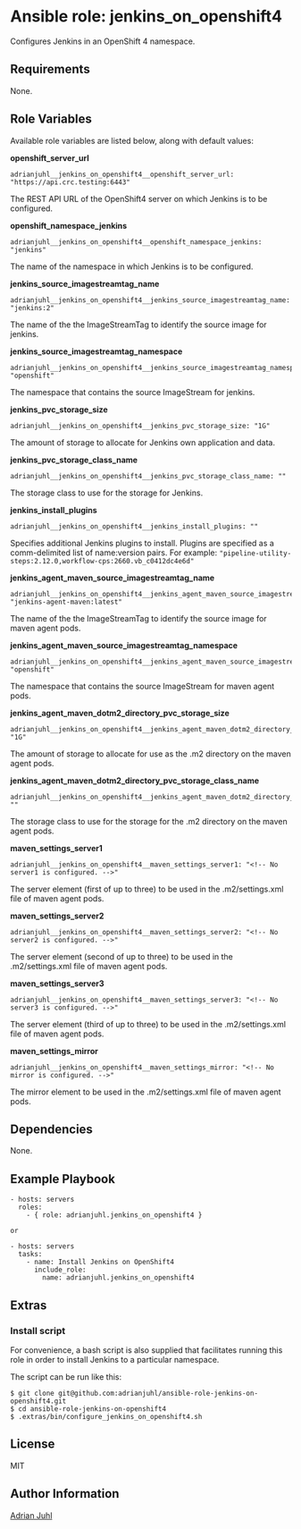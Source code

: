 # Ansible role: jenkins_on_openshift4

Configures Jenkins in an OpenShift 4 namespace.

## Requirements

None.

## Role Variables

Available role variables are listed below, along with default values:

**openshift_server_url**

    adrianjuhl__jenkins_on_openshift4__openshift_server_url: "https://api.crc.testing:6443"

The REST API URL of the OpenShift4 server on which Jenkins is to be configured.

**openshift_namespace_jenkins**

    adrianjuhl__jenkins_on_openshift4__openshift_namespace_jenkins: "jenkins"

The name of the namespace in which Jenkins is to be configured.

**jenkins_source_imagestreamtag_name**

    adrianjuhl__jenkins_on_openshift4__jenkins_source_imagestreamtag_name: "jenkins:2"

The name of the the ImageStreamTag to identify the source image for jenkins.

**jenkins_source_imagestreamtag_namespace**

    adrianjuhl__jenkins_on_openshift4__jenkins_source_imagestreamtag_namespace: "openshift"

The namespace that contains the source ImageStream for jenkins.

**jenkins_pvc_storage_size**

    adrianjuhl__jenkins_on_openshift4__jenkins_pvc_storage_size: "1G"

The amount of storage to allocate for Jenkins own application and data.

**jenkins_pvc_storage_class_name**

    adrianjuhl__jenkins_on_openshift4__jenkins_pvc_storage_class_name: ""

The storage class to use for the storage for Jenkins.

**jenkins_install_plugins**

    adrianjuhl__jenkins_on_openshift4__jenkins_install_plugins: ""

Specifies additional Jenkins plugins to install. Plugins are specified as a comm-delimited list of name:version pairs. For example: `"pipeline-utility-steps:2.12.0,workflow-cps:2660.vb_c0412dc4e6d"`

**jenkins_agent_maven_source_imagestreamtag_name**

    adrianjuhl__jenkins_on_openshift4__jenkins_agent_maven_source_imagestreamtag_name: "jenkins-agent-maven:latest"

The name of the the ImageStreamTag to identify the source image for maven agent pods.

**jenkins_agent_maven_source_imagestreamtag_namespace**

    adrianjuhl__jenkins_on_openshift4__jenkins_agent_maven_source_imagestreamtag_namespace: "openshift"

The namespace that contains the source ImageStream for maven agent pods.

**jenkins_agent_maven_dotm2_directory_pvc_storage_size**

    adrianjuhl__jenkins_on_openshift4__jenkins_agent_maven_dotm2_directory_pvc_storage_size: "1G"

The amount of storage to allocate for use as the .m2 directory on the maven agent pods.

**jenkins_agent_maven_dotm2_directory_pvc_storage_class_name**

    adrianjuhl__jenkins_on_openshift4__jenkins_agent_maven_dotm2_directory_pvc_storage_class_name: ""

The storage class to use for the storage for the .m2 directory on the maven agent pods.

**maven_settings_server1**

    adrianjuhl__jenkins_on_openshift4__maven_settings_server1: "<!-- No server1 is configured. -->"

The server element (first of up to three) to be used in the .m2/settings.xml file of maven agent pods.

**maven_settings_server2**

    adrianjuhl__jenkins_on_openshift4__maven_settings_server2: "<!-- No server2 is configured. -->"

The server element (second of up to three) to be used in the .m2/settings.xml file of maven agent pods.

**maven_settings_server3**

    adrianjuhl__jenkins_on_openshift4__maven_settings_server3: "<!-- No server3 is configured. -->"

The server element (third of up to three) to be used in the .m2/settings.xml file of maven agent pods.

**maven_settings_mirror**

    adrianjuhl__jenkins_on_openshift4__maven_settings_mirror: "<!-- No mirror is configured. -->"

The mirror element to be used in the .m2/settings.xml file of maven agent pods.

## Dependencies

None.

## Example Playbook
```
- hosts: servers
  roles:
    - { role: adrianjuhl.jenkins_on_openshift4 }

or

- hosts: servers
  tasks:
    - name: Install Jenkins on OpenShift4
      include_role:
        name: adrianjuhl.jenkins_on_openshift4
```

## Extras

### Install script

For convenience, a bash script is also supplied that facilitates running this role in order to install Jenkins to a particular namespace.

The script can be run like this:
```
$ git clone git@github.com:adrianjuhl/ansible-role-jenkins-on-openshift4.git
$ cd ansible-role-jenkins-on-openshift4
$ .extras/bin/configure_jenkins_on_openshift4.sh
```

## License

MIT

## Author Information

[Adrian Juhl](http://github.com/adrianjuhl)
